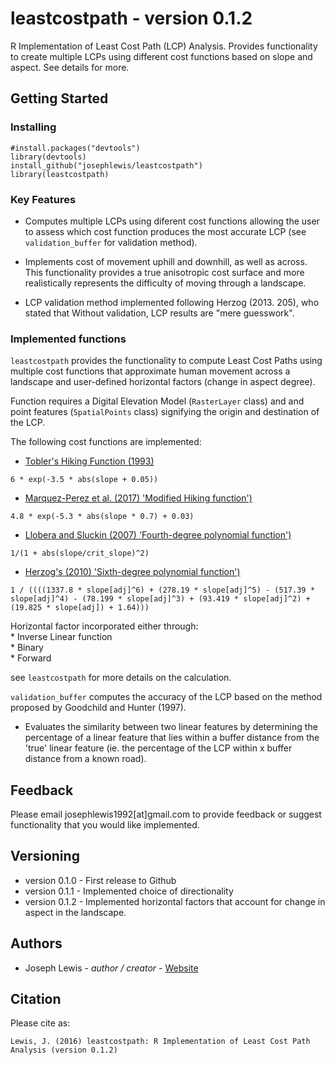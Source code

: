 leastcostpath - version 0.1.2
=============================

R Implementation of Least Cost Path (LCP) Analysis. Provides functionality to create multiple LCPs using different cost functions based on slope and aspect. See details for more.

Getting Started
---------------

### Installing

    #install.packages("devtools")
    library(devtools)
    install_github("josephlewis/leastcostpath")
    library(leastcostpath)

### Key Features

-   Computes multiple LCPs using diferent cost functions allowing the user to assess which cost function produces the most accurate LCP (see `validation_buffer` for validation method).

-   Implements cost of movement uphill and downhill, as well as across. This functionality provides a true anisotropic cost surface and more realistically represents the difficulty of moving through a landscape.

-   LCP validation method implemented following Herzog (2013. 205), who stated that Without validation, LCP results are "mere guesswork".

### Implemented functions

`leastcostpath` provides the functionality to compute Least Cost Paths using multiple cost functions that approximate human movement across a landscape and user-defined horizontal factors (change in aspect degree).

Function requires a Digital Elevation Model (`RasterLayer` class) and and point features (`SpatialPoints` class) signifying the origin and destination of the LCP.

The following cost functions are implemented:

-   [Tobler's Hiking Function (1993)](http://escholarship.org/uc/item/05r820mz)

`6 * exp(-3.5 * abs(slope + 0.05))`

-   [Marquez-Perez et al. (2017) 'Modified Hiking function')](https://www.tandfonline.com/doi/abs/10.1080/00167223.2017.1316212)

`4.8 * exp(-5.3 * abs(slope * 0.7) + 0.03)`

-   [Llobera and Sluckin (2007) 'Fourth-degree polynomial function')](https://www.ncbi.nlm.nih.gov/pubmed/17892887)

`1/(1 + abs(slope/crit_slope)^2)`

-   [Herzog's (2010) 'Sixth-degree polynomial function')](https://publikationen.uni-tuebingen.de/xmlui/bitstream/handle/10900/60793/59_Herzog_CAA_2010.pdf?sequence=2)

`1 / ((((1337.8 * slope[adj]^6) + (278.19 * slope[adj]^5) - (517.39 * slope[adj]^4) - (78.199 * slope[adj]^3) + (93.419 * slope[adj]^2) + (19.825 * slope[adj]) + 1.64)))`

Horizontal factor incorporated either through: <br> \* Inverse Linear function <br> \* Binary<br> \* Forward<br>

see `leastcostpath` for more details on the calculation.

`validation_buffer` computes the accuracy of the LCP based on the method proposed by Goodchild and Hunter (1997).

-   Evaluates the similarity between two linear features by determining the percentage of a linear feature that lies within a buffer distance from the 'true' linear feature (ie. the percentage of the LCP within x buffer distance from a known road).

Feedback
--------

Please email josephlewis1992\[at\]gmail.com to provide feedback or suggest functionality that you would like implemented.

Versioning
----------

-   version 0.1.0 - First release to Github
-   version 0.1.1 - Implemented choice of directionality
-   version 0.1.2 - Implemented horizontal factors that account for change in aspect in the landscape.

Authors
-------

-   Joseph Lewis - *author / creator* - [Website](https://josephlewis.github.io)

Citation
--------

Please cite as:

    Lewis, J. (2016) leastcostpath: R Implementation of Least Cost Path Analysis (version 0.1.2)
